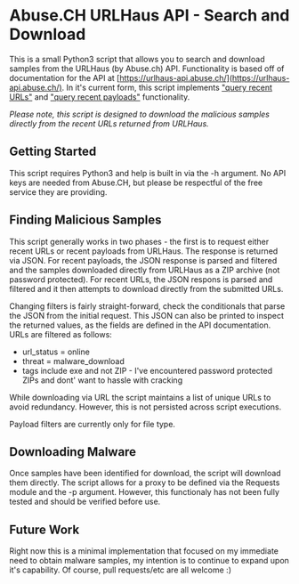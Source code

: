 # Abuse.CH URLHaus API - Search and Download
This is a small Python3 script that allows you to search and download samples from the URLHaus (by Abuse.ch) API. Functionality is based off of documentation for the API at [https://urlhaus-api.abuse.ch/](https://urlhaus-api.abuse.ch/). In it's current form, this script implements ["query recent URLs"](https://urlhaus-api.abuse.ch/#urls-recent) and ["query recent payloads"](https://urlhaus-api.abuse.ch/#urls-recent) functionality. 

_Please note, this script is designed to download the malicious samples directly from the recent URLs returned from URLHaus._

## Getting Started

This script requires Python3 and help is built in via the -h argument. No API keys are needed from Abuse.CH, but please be respectful of the free service they are providing.

## Finding Malicious Samples

This script generally works in two phases - the first is to request either recent URLs or recent payloads from URLHaus. The response is returned via JSON. For recent payloads, the JSON response is parsed and filtered and the samples downloaded directly from URLHaus as a ZIP archive (not password protected). For recent URLs, the JSON respons is parsed and filtered and it then attempts to download directly from the submitted URLs.

Changing filters is fairly straight-forward, check the conditionals that parse the JSON from the initial request. This JSON can also be printed to inspect the returned values, as the fields are defined in the API documentation. URLs are filtered as follows:

* url_status = online
* threat = malware_download
* tags include exe and not ZIP - I've encountered password protected ZIPs and dont' want to hassle with cracking

While downloading via URL the script maintains a list of unique URLs to avoid redundancy. However, this is not persisted across script executions.

Payload filters are currently only for file type.

## Downloading Malware

Once samples have been identified for download, the script will download them directly. The script allows for a proxy to be defined via the Requests module and the -p argument. However, this functionaly has not been fully tested and should be verified before use.

## Future Work

Right now this is a minimal implementation that focused on my immediate need to obtain malware samples, my intention is to continue to expand upon it's capability. Of course, pull requests/etc are all welcome :)